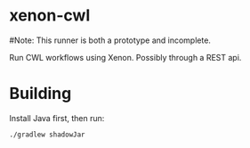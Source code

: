 # xenon-cwl

#Note: This runner is both a prototype and incomplete.

Run CWL workflows using Xenon. Possibly through a REST api.

# Building

Install Java first, then run:
```
./gradlew shadowJar
```
